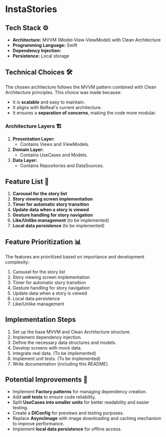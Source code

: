 # InstaStories

## Tech Stack ⚙️
- **Architecture:** MVVM (Model-View-ViewModel) with Clean Architecture
- **Programming Language:** Swift
- **Dependency Injection:**
- **Persistence:** Local storage

## Technical Choices 🛠️
The chosen architecture follows the MVVM pattern combined with Clean Architecture principles. This choice was made because:
- It is **scalable** and easy to maintain.
- It aligns with BeReal's current architecture.
- It ensures a **separation of concerns**, making the code more modular.

### Architecture Layers 🏗️
1. **Presentation Layer:**
   - Contains Views and ViewModels.
2. **Domain Layer:**
   - Contains UseCases and Models.
3. **Data Layer:**
   - Contains Repositories and DataSources.

## Feature List 📝
1. **Carousel for the story list**
2. **Story viewing screen implementation**
3. **Timer for automatic story transition**
4. **Update data when a story is viewed**
5. **Gesture handling for story navigation**
6. **Like/Unlike management** (to be implemented)
7. **Local data persistence** (to be implemented)

## Feature Prioritization 📊
The features are prioritized based on importance and development complexity:
1. Carousel for the story list
2. Story viewing screen implementation
3. Timer for automatic story transition
4. Gesture handling for story navigation
5. Update data when a story is viewed
6. Local data persistence
7. Like/Unlike management

## Implementation Steps
1. Set up the base MVVM and Clean Architecture structure.
2. Implement dependency injection.
3. Define the necessary data structures and models.
4. Develop screens with mock data.
5. Integrate real data. (To be implemented)
6. Implement unit tests. (To be implemented)
7. Write documentation (including this README).

## Potential Improvements 🚀
- Implement **Factory patterns** for managing dependency creation.
- Add **unit tests** to ensure code reliability.
- Split **UseCases into smaller units** for better readability and easier testing.
- Create a **DIConfig** for previews and testing purposes.
- Replace **AsyncImage** with image downloading and caching mechanism to improve performance.
- Implement **local data persistence** for offline access.
